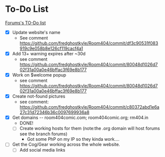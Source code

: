 To-Do List
=======
[Forums's TO-Do list](https://github.com/fredghostkyle/Room404/blob/forums/todo.md/)

- [x] Update website's name
    - See comment https://github.com/fredghostkyle/Room404/commit/df3c90531f083919c9e058b8e126cf119cacf4a1
- [x] Add 13+ warning expires after ~30d
    - see comment https://github.com/fredghostkyle/Room404/commit/80048d1026d702f31a00a0e46bffac3f69e8b177
- [x] Work on $welcome popup
    - see comment https://github.com/fredghostkyle/Room404/commit/80048d1026d702f31a00a0e46bffac3f69e8b177
- [x] Create not-found pictures 
    - see comment: https://github.com/fredghostkyle/Room404/commit/c80372abd1e6a27c31d72346b36c0097699936a8
- [x] Get domains -- room404comic.com; room404comic.org; rm404.in
    - DONE! 
    - [ ] Create working hosts for them (note:the .org domain will host forums see the branch forums)
        - Got some PhP on my IP so they kinda work....
- [ ] Get the Cog/Gear working across the whole website. 
    - [ ] Add social media links 
